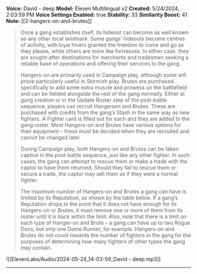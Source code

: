 
**Voice:** David - deep
**Model:** Eleven Multilingual v2
**Created:** 5/24/2024, 2:03:59 PM
**Voice Settings Enabled:** true
**Stability:** 33
**Similarity Boost:** 41
**Note:** [[2-hangers-on-and-brutes]]

> Once a gang establishes itself, its hideout can become
> as well known as any other local landmark. Some
> gangs’ hideouts become centres of activity, with loyal
> hivers granted the freedom to come and go as they
> please, while others are more like fortresses. In either
> case, they are sought-after destinations for merchants
> and tradesmen seeking a reliable base of operations
> and offering their services to the gang.
> 
> Hangers-on are primarily used in Campaign play,
> although some will prove particularly useful in Skirmish
> play. Brutes are purchased specifically to add some
> extra muscle and prowess on the battlefield and can
> be fielded alongside the rest of the gang normally.
> Either at gang creation or in the Update Roster step of
> the post-battle sequence, players can recruit Hangerson
> and Brutes. These are purchased with credits from
> the gang’s Stash in the same way as new fighters. A
> Fighter card is filled out for each and they are added
> to the gang roster. Most Hangers-on and Brutes have
> various options for their equipment – these must
> be decided when they are recruited and cannot be
> changed later.
> 
> During Campaign play, both Hangers-on and Brutes
> can be taken captive in the post-battle sequence,
> just like any other fighter. In such cases, the gang
> can attempt to rescue them or make a trade with
> the captor to have them returned. Should they fail to
> rescue them or secure a trade, the captor may sell
> them as if they were a normal fighter.
> 
> The maximum number of Hangers-on and Brutes a
> gang can have is limited by its Reputation, as shown
> by the table below. If a gang’s Reputation drops to the
> point that it does not have enough for its Hangers-on
> or Brutes, it must remove one or more of them from
> its roster until it is back within the limit. Also, note that
> there is a limit on each type of Hanger-on and Brute –
> a gang can have up to two Rogue Docs, but only one
> Dome Runner, for example. Hangers-on and Brutes do
> not count towards the number of fighters in the gang
> for the purposes of determining how many fighters of
> other types the gang may contain.

![[ElevenLabs/Audio/2024-05-24_14-03-59_David - deep.mp3]]

---
